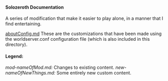 #### Solozeroth Documentation
A series of modification that make it easier to play alone, in a manner that I find entertaining.

[aboutConfig.md](aboutConfig.md) 
These are the customizations that have been made using the worldserver.conf configuration file (which is also included in this directory).

#### Legend:
*mod-nameOfMod.md:* Changes to existing content. 
*new-nameOfNewThings.md:* Some entirely new custom content.
